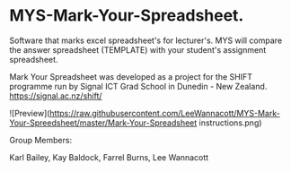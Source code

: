 # MYS-Mark-Your-Spreadsheet.
Software that marks excel spreadsheet's for lecturer's. MYS will compare the answer spreadsheet (TEMPLATE) with your student's assignment spreadsheet. 

Mark Your Spreadsheet was developed as a project for the SHIFT programme run by Signal ICT Grad School in Dunedin - New Zealand.
https://signal.ac.nz/shift/

![Preview](https://raw.githubusercontent.com/LeeWannacott/MYS-Mark-Your-Spreedsheet/master/Mark-Your-Spreadsheet instructions.png)

Group Members:

Karl Bailey, Kay Baldock, Farrel Burns, Lee Wannacott
